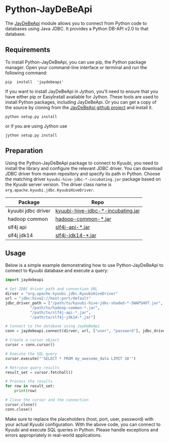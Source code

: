 <!--
- Licensed to the Apache Software Foundation (ASF) under one or more
- contributor license agreements.  See the NOTICE file distributed with
- this work for additional information regarding copyright ownership.
- The ASF licenses this file to You under the Apache License, Version 2.0
- (the "License"); you may not use this file except in compliance with
- the License.  You may obtain a copy of the License at
-
-   http://www.apache.org/licenses/LICENSE-2.0
-
- Unless required by applicable law or agreed to in writing, software
- distributed under the License is distributed on an "AS IS" BASIS,
- WITHOUT WARRANTIES OR CONDITIONS OF ANY KIND, either express or implied.
- See the License for the specific language governing permissions and
- limitations under the License.
-->

# Python-JayDeBeApi

The [JayDeBeApi](https://pypi.org/project/JayDeBeApi/) module allows you to connect from Python code to databases using Java JDBC.
It provides a Python DB-API v2.0 to that database.

## Requirements

To install Python-JayDeBeApi, you can use pip, the Python package manager. Open your command-line interface or terminal and run the following command:

```shell
pip  install  'jaydebeapi'
```
If you want to install JayDeBeApi in Jython, you'll need to ensure that you have either pip or EasyInstall available for Jython. These tools are used to install Python packages, including JayDeBeApi.
Or you can get a copy of the source by cloning from the [JayDeBeApi github project](https://github.com/baztian/jaydebeapi) and install it.

```shell
python setup.py install
```
or if you are using Jython use
```shell
jython setup.py install
```

## Preparation
Using the Python-JayDeBeApi package to connect to Kyuubi, you need to install the library and configure the relevant JDBC driver. You can download JDBC driver from maven repository and specify its path in Python. Choose the matching driver `kyuubi-hive-jdbc-*-incubating.jar` package based on the Kyuubi server version.
The driver class name is `org.apache.kyuubi.jdbc.KyuubiHiveDriver`.

| Package            | Repo                                                                                                    |
|--------------------|---------------------------------------------------------------------------------------------------------|
| kyuubi jdbc driver | [kyuubi-hive-jdbc-*-incubating.jar](https://repo1.maven.org/maven2/org/apache/kyuubi/kyuubi-hive-jdbc/) |
| hadoop common      | [hadoop-common-*.jar](https://repo1.maven.org/maven2/org/apache/hadoop/hadoop-common/)                  |
| slf4j api          | [slf4j-api-*.jar](https://repo1.maven.org/maven2/org/slf4j/slf4j-api/)                                  |
| slf4j jdk14        | [slf4j-jdk14-*.jar](https://repo1.maven.org/maven2/org/slf4j/slf4j-jdk14/)                              |

## Usage
Below is a simple example demonstrating how to use Python-JayDeBeApi to connect to Kyuubi database and execute a query:
```python
import jaydebeapi

# Set JDBC driver path and connection URL
dirver = "org.apache.kyuubi.jdbc.KyuubiHiveDriver"
url = "jdbc:hive2://host:port/default"
jdbc_driver_path = ["/path/to/kyuubi-hive-jdbc-shaded-*-SNAPSHOT.jar", 
           "/path/to/hadoop-common-*.jar", 
           "/path/to/slf4j-api-*.jar", 
           "/path/to/slf4j-jdk14-*.jar"]

# Connect to the database using JayDeBeApi
conn = jaydebeapi.connect(dirver, url, ["user", "password"], jdbc_driver_path)

# Create a cursor object
cursor = conn.cursor()

# Execute the SQL query
cursor.execute("'SELECT * FROM my_awesome_data LIMIT 10'")

# Retrieve query results
result_set = cursor.fetchall()

# Process the results
for row in result_set:
    print(row)

# Close the cursor and the connection
cursor.close()
conn.close()
```
Make sure to replace the placeholders (host, port, user, password) with your actual Kyuubi configuration.
With the above code, you can connect to Kyuubi and execute SQL queries in Python. Please handle exceptions and errors appropriately in real-world applications.
